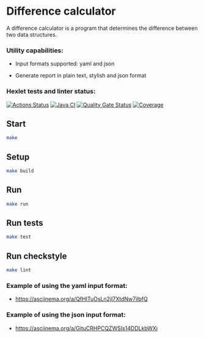 # Difference calculator

 A difference calculator is a program that determines the difference between two data structures.

### Utility capabilities:

- Input formats supported: yaml and json

- Generate report in plain text, stylish and json format

### Hexlet tests and linter status:
[![Actions Status](https://github.com/mari-ship-it/java-project-71/actions/workflows/hexlet-check.yml/badge.svg)](https://github.com/mari-ship-it/java-project-71/actions)
[![Java CI](https://github.com/hexlet-boilerplates/java-package/actions/workflows/main.yml/badge.svg)](https://github.com/hexlet-boilerplates/java-package/actions/workflows/main.yml)
[![Quality Gate Status](https://sonarcloud.io/api/project_badges/measure?project=mari-ship-it_java-project-712&metric=alert_status)](https://sonarcloud.io/summary/new_code?id=mari-ship-it_java-project-712)
[![Coverage](https://sonarcloud.io/api/project_badges/measure?project=mari-ship-it_java-project-712&metric=coverage)](https://sonarcloud.io/summary/new_code?id=mari-ship-it_java-project-712)

## Start

```bash
make
```

## Setup

```bash
make build
```

## Run

```bash
make run
```

## Run tests

```bash
make test
```

## Run checkstyle

```bash
make lint
```

### Example of using the yaml input format:

- https://asciinema.org/a/QfHITuOsLn2jI7XtdNw7ilbfQ

### Example of using the json input format:

- https://asciinema.org/a/GituCRHPCQZWSIs14DDLkbWXi
